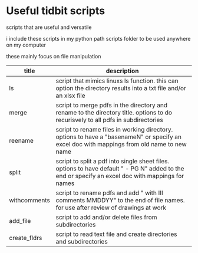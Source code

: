 # Useful tidbit scripts
scripts that are useful and versatile

i include these scripts in my python path scripts folder to be used anywhere on my computer

these mainly focus on file manipulation

| title  | description |
| ------------- | ------------- |
| ls  | script that mimics linuxs ls function. this can option the directory results into a txt file and/or an xlsx file  |
| merge  | script to merge pdfs in the directory and rename to the directory title. options to do recurisvely to all pdfs in subdirectories  |
| reename  | script to rename files in working directory. options to have a "basenameN" or specify an excel doc with mappings from old name to new name  |
| split  | script to split a pdf into single sheet files. options to have default " - PG N" added to the end or specify an excel doc with mappings for names  |
| withcomments  | script to rename pdfs and add " with III comments MMDDYY" to the end of file names. for use after review of drawings at work  |
| add_file  | script to add and/or delete files from subdirectories  |
| create_fldrs  | script to read text file and create directories and subdirectories  |
